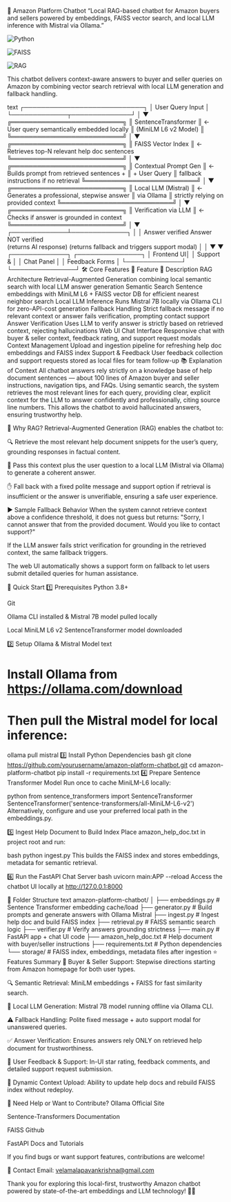 🤖 Amazon Platform Chatbot
“Local RAG-based chatbot for Amazon buyers and sellers powered by embeddings, FAISS vector search, and local LLM inference with Mistral via Ollama.”

![Python](https://img.shields.io/badge)

![FAISS](https://img.shields.io/badge/FAISS-VectorSearch-orangehttps://img.shields.io/badge/SentenceTransformer-Embeddingshttps://img.shields.io/badge)

![RAG](https://img.shields.io/badge/Architecture-RAG-brightgreenhttps://img.shields.io/badge)

This chatbot delivers context-aware answers to buyer and seller queries on Amazon by combining vector search retrieval with local LLM generation and fallback handling.

text
              ┌────────────────────────────┐
              │      User Query Input       │
              └─────────────┬──────────────┘
                            │
                            ▼
          ╔══════════════════════════╗
          ║  SentenceTransformer     ║ ← User query semantically embedded locally
          ║  (MiniLM L6 v2 Model)    ║
          ╚══════════════════════════╝
                            │
                            ▼
          ╔══════════════════════════╗
          ║     FAISS Vector Index   ║ ← Retrieves top-N relevant help doc sentences
          ╚══════════════════════════╝
                            │
                            ▼
          ╔══════════════════════════╗
          ║   Contextual Prompt Gen  ║ ← Builds prompt from retrieved sentences +
          ║     + User Query         ║   fallback instructions if no retrieval
          ╚══════════════════════════╝
                            │
                            ▼
          ╔══════════════════════════╗
          ║    Local LLM (Mistral)   ║ ← Generates a professional, stepwise answer
          ║       via Ollama          ║   strictly relying on provided context
          ╚══════════════════════════╝
                            │
                            ▼
          ╔══════════════════════════╗
          ║   Verification via LLM   ║ ← Checks if answer is grounded in context 
          ╚══════════════════════════╝
                            │
                            ▼
              ┌─────────────┴─────────────┐
              │                           │
        Answer verified               Answer NOT verified  
      (returns AI response)      (returns fallback and triggers support modal)
              │                           │
              ▼                           ▼
       ┌─────────────┐            ┌───────────────┐
       │  Frontend UI│            │ Support &      │
       │  Chat Panel │            │ Feedback Forms │
       └─────────────┘            └───────────────┘
🛠️ Core Features
🔧 Feature	📖 Description
RAG Architecture	Retrieval-Augmented Generation combining local semantic search with local LLM answer generation
Semantic Search	Sentence embeddings with MiniLM L6 + FAISS vector DB for efficient nearest neighbor search
Local LLM Inference	Runs Mistral 7B locally via Ollama CLI for zero-API-cost generation
Fallback Handling	Strict fallback message if no relevant context or answer fails verification, prompting contact support
Answer Verification	Uses LLM to verify answer is strictly based on retrieved context, rejecting hallucinations
Web UI Chat Interface	Responsive chat with buyer & seller context, feedback rating, and support request modals
Context Management	Upload and ingestion pipeline for refreshing help doc embeddings and FAISS index
Support & Feedback	User feedback collection and support requests stored as local files for team follow-up
📚 Explanation of Context
All chatbot answers rely strictly on a knowledge base of help document sentences — about 100 lines of Amazon buyer and seller instructions, navigation tips, and FAQs. Using semantic search, the system retrieves the most relevant lines for each query, providing clear, explicit context for the LLM to answer confidently and professionally, citing source line numbers. This allows the chatbot to avoid hallucinated answers, ensuring trustworthy help.

🚩 Why RAG?
Retrieval-Augmented Generation (RAG) enables the chatbot to:

🔍 Retrieve the most relevant help document snippets for the user’s query, grounding responses in factual content.

🤖 Pass this context plus the user question to a local LLM (Mistral via Ollama) to generate a coherent answer.

✋ Fall back with a fixed polite message and support option if retrieval is insufficient or the answer is unverifiable, ensuring a safe user experience.

▶️ Sample Fallback Behavior
When the system cannot retrieve context above a confidence threshold, it does not guess but returns:
"Sorry, I cannot answer that from the provided document. Would you like to contact support?"

If the LLM answer fails strict verification for grounding in the retrieved context, the same fallback triggers.

The web UI automatically shows a support form on fallback to let users submit detailed queries for human assistance.

🚀 Quick Start
1️⃣ Prerequisites
Python 3.8+

Git

Ollama CLI installed & Mistral 7B model pulled locally

Local MiniLM L6 v2 SentenceTransformer model downloaded

2️⃣ Setup Ollama & Mistral Model
text
# Install Ollama from https://ollama.com/download  
# Then pull the Mistral model for local inference:
ollama pull mistral
3️⃣ Install Python Dependencies
bash
git clone https://github.com/yourusername/amazon-platform-chatbot.git
cd amazon-platform-chatbot
pip install -r requirements.txt
4️⃣ Prepare Sentence Transformer Model
Run once to cache MiniLM-L6 locally:

python
from sentence_transformers import SentenceTransformer
SentenceTransformer('sentence-transformers/all-MiniLM-L6-v2')
Alternatively, configure and use your preferred local path in the embeddings.py.

5️⃣ Ingest Help Document to Build Index
Place amazon_help_doc.txt in project root and run:

bash
python ingest.py
This builds the FAISS index and stores embeddings, metadata for semantic retrieval.

6️⃣ Run the FastAPI Chat Server
bash
uvicorn main:APP --reload
Access the chatbot UI locally at http://127.0.0.1:8000

📂 Folder Structure
text
amazon-platform-chatbot/
│
├── embeddings.py       # Sentence Transformer embedding cache/load
├── generator.py        # Build prompts and generate answers with Ollama Mistral
├── ingest.py           # Ingest help doc and build FAISS index
├── retrieval.py        # FAISS semantic search logic
├── verifier.py         # Verify answers grounding strictness
├── main.py             # FastAPI app + chat UI code
├── amazon_help_doc.txt # Help document with buyer/seller instructions
├── requirements.txt    # Python dependencies
└── storage/            # FAISS index, embeddings, metadata files after ingestion
⭐ Features Summary
💬 Buyer & Seller Support: Stepwise directions starting from Amazon homepage for both user types.

🔍 Semantic Retrieval: MiniLM embeddings + FAISS for fast similarity search.

🤖 Local LLM Generation: Mistral 7B model running offline via Ollama CLI.

⚠️ Fallback Handling: Polite fixed message + auto support modal for unanswered queries.

✅ Answer Verification: Ensures answers rely ONLY on retrieved help document for trustworthiness.

📝 User Feedback & Support: In-UI star rating, feedback comments, and detailed support request submission.

🔄 Dynamic Context Upload: Ability to update help docs and rebuild FAISS index without redeploy.

🤝 Need Help or Want to Contribute?
Ollama Official Site

Sentence-Transformers Documentation

FAISS Github

FastAPI Docs and Tutorials

If you find bugs or want support features, contributions are welcome!

📧 Contact
Email: velamalapavankrishna@gmail.com

Thank you for exploring this local-first, trustworthy Amazon chatbot powered by state-of-the-art embeddings and LLM technology! 🚀✨
